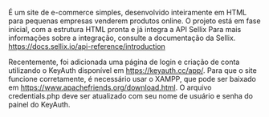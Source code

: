 É um site de e-commerce simples, desenvolvido inteiramente em HTML para pequenas empresas venderem produtos online. O projeto está em fase inicial, com a estrutura HTML pronta e já integra a API Sellix
Para mais informações sobre a integração, consulte a documentação da Sellix. https://docs.sellix.io/api-reference/introduction

Recentemente, foi adicionada uma página de login e criação de conta utilizando o KeyAuth disponível em https://keyauth.cc/app/. Para que o site funcione corretamente, é necessário usar o XAMPP, que pode ser baixado em https://www.apachefriends.org/download.html. O arquivo credentials.php deve ser atualizado com seu nome de usuário e senha do painel do KeyAuth.
